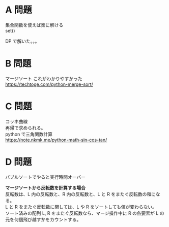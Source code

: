 # A 問題

集合関数を使えば楽に解ける <br>
set()

DP で解いた。。。

# B 問題

マージソート
これがわかりやすかった <br>
https://techtoge.com/python-merge-sort/

# C 問題

コッホ曲線 <br>
再帰で求められる。<br>
python で三角関数計算 <br>
https://note.nkmk.me/python-math-sin-cos-tan/

# D 問題

バブルソートでやると実行時間オーバー <br>

**マージソートから反転数を計算する場合** <br>
反転数は、L 内の反転数と、R 内の反転数と、L と R をまたぐ反転数の和になる。 <br>
L と R をまたぐ反転数に関しては、L や R をソートしても値が変わらない。<br>
ソート済みの配列 L, R をまたぐ反転数なら、マージ操作中に R の各要素が L の元を何個飛び越すかをカウントする。
